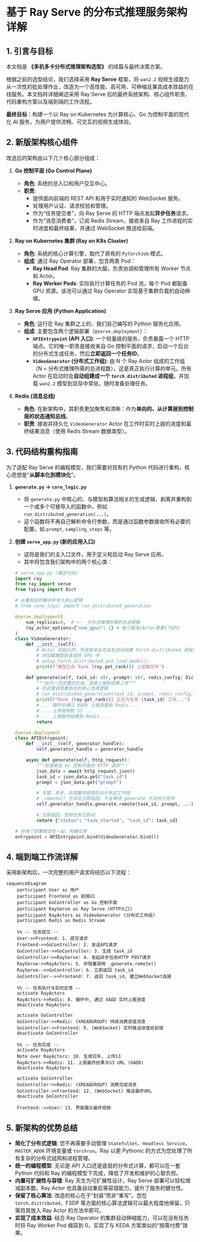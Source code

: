 # 基于 Ray Serve 的分布式推理服务架构详解

## 1. 引言与目标

本文档是 **《多机多卡分布式推理架构选型》** 的续篇与最终决策方案。

根据之前的选型结论，我们选择采用 **Ray Serve** 框架，将 `wan2.2` 视频生成能力从一次性的批处理作业，改造为一个高性能、高可用、可伸缩且兼具成本效益的在线服务。本文档将详细阐述采用 Ray Serve 后的最终系统架构、核心组件职责、代码重构方案以及端到端的工作流程。

**最终目标**：构建一个以 Ray on Kubernetes 为计算核心、Go 为控制平面的现代化 AI 服务，为用户提供流畅、可交互的视频生成体验。

## 2. 新版架构核心组件

改造后的架构由以下几个核心部分组成：

1.  **Go 控制平面 (Go Control Plane)**
    -   **角色**: 系统的总入口和用户交互中心。
    -   **职责**: 
        -   提供面向前端的 REST API 和用于实时通知的 WebSocket 服务。
        -   处理用户认证、请求校验和管理。
        -   作为“任务提交者”，向 Ray Serve 的 HTTP 端点发起**异步任务**请求。
        -   作为“消息消费者”，订阅 Redis Stream，接收来自 Ray 工作进程的实时进度和最终结果，并通过 WebSocket 推送给前端。

2.  **Ray on Kubernetes 集群 (Ray on K8s Cluster)**
    -   **角色**: 系统的核心计算引擎，取代了原有的 `PyTorchJob` 模式。
    -   **组成**: 通过 Ray Operator 部署，包含两类 Pod：
        -   **Ray Head Pod**: Ray 集群的大脑，负责协调和管理所有 Worker 节点和 Actor。
        -   **Ray Worker Pods**: 实际执行计算任务的 Pod 池，每个 Pod 都配备 GPU 资源。该池可以通过 Ray Operator 实现基于集群负载的自动伸缩。

3.  **Ray Serve 应用 (Python Application)**
    -   **角色**: 运行在 Ray 集群之上的、我们自己编写的 Python 服务化应用。
    -   **组成**: 主要包含两个逻辑部署（`@serve.deployment`）：
        -   **`APIEntrypoint` (API 入口)**: 一个轻量级的服务，负责暴露一个 HTTP 端点。它的唯一职责是接收来自 Go 控制平面的请求，启动一个后台的分布式生成任务，然后**立即返回一个任务ID**。
        -   **`VideoGenerator` (分布式工作组)**: 由 N 个 Ray Actor 组成的工作组（N = 分布式推理所需的总进程数）。这是真正执行计算的单元。所有 Actor 在启动时会**自动组建成一个 `torch.distributed` 进程组**，并加载 `wan2.2` 模型到显存中常驻，随时准备处理任务。

4.  **Redis (消息总线)**
    -   **角色**: 在新架构中，其职责更加聚焦和清晰：作为**单向的、从计算层到控制层的状态通知总线**。
    -   **职责**: 接收并持久化 `VideoGenerator` Actor 在工作时实时上报的进度和最终结果消息（使用 Redis Stream 数据类型）。

## 3. 代码结构重构指南

为了适配 Ray Serve 的编程模型，我们需要对现有的 Python 代码进行重构，核心思想是“**从脚本化到模块化**”。

1.  **`generate.py` -> `core_logic.py`**
    -   将 `generate.py` 中核心的、与模型和算法相关的生成逻辑，剥离并重构到一个或多个可被导入的函数中，例如 `run_distributed_generation(...)`。
    -   这个函数将不再自己解析命令行参数，而是通过函数参数接收所有必要的配置，如 `prompt`, `sampling_steps` 等。

2.  **创建 `serve_app.py` (新的应用入口)**
    -   这将是我们的主入口文件，用于定义和启动 Ray Serve 应用。
    -   其中将包含我们架构中的两个核心类：

    ```python
    # serve_app.py (概念代码)
    import ray
    from ray import serve
    from typing import Dict
    
    # 从重构后的模块中导入核心逻辑
    # from core_logic import run_distributed_generation
    
    @serve.deployment(
        num_replicas=8,  # <-- 分布式推理所需的总进程数
        ray_actor_options={"num_gpus": 1} # 每个副本/Actor需要1个GPU
    )
    class VideoGenerator:
        def __init__(self):
            # Actor 初始化时，所有副本会在此处自动组建 torch.distributed 进程组
            # 并加载模型到各自的 GPU 中
            # setup_torch_distributed_and_load_model()
            print(f"模型已在 Rank {ray.get_rank()} 上加载完毕")
    
        def generate(self, task_id: str, prompt: str, redis_config: Dict) -> None:
            """执行一次完整的生成、进度上报和结果上传"""
            # 在这里调用重构后的核心生成逻辑
            # run_distributed_generation(task_id, prompt, redis_config, ...)
            print(f"Rank {ray.get_rank()} 正在为任务 {task_id} 工作...")
            # ... 循环中通过 XADD 上报进度到 Redis ...
            # ... 上传视频到 S3 ...
            # ... 上报最终结果到 Redis ...
            return
    
    @serve.deployment
    class APIEntrypoint:
        def __init__(self, generator_handle):
            self.generator_handle = generator_handle
    
        async def generate(self, http_request):
            """处理来自 Go 控制平面的 HTTP 请求"""
            json_data = await http_request.json()
            task_id = json_data.get("task_id")
            prompt = json_data.get("prompt")
    
            # 关键：异步、非阻塞地调用后台分布式工作组
            # .remote() 方法会立即返回，不会等待 generate 方法执行完毕
            self.generator_handle.generate.remote(task_id, prompt, ...)
    
            # 立即返回，告知任务已启动
            return {"status": "task_started", "task_id": task_id}
    
    # 将两个部署绑定在一起，构建应用
    entrypoint = APIEntrypoint.bind(VideoGenerator.bind())
    ```

## 4. 端到端工作流详解

采用新架构后，一次完整的用户请求将经历以下流程：

```mermaid
sequenceDiagram
    participant User as 用户
    participant Frontend as 前端UI
    participant GoController as Go 控制平面
    participant RayServe as Ray Serve (HTTP入口)
    participant RayActors as VideoGenerator (分布式工作组)
    participant Redis as Redis Stream

    %% -- 任务提交 --
    User->>Frontend: 1. 提交请求
    Frontend->>GoController: 2. 发送API请求
    GoController->>GoController: 3. 生成 task_id
    GoController->>RayServe: 4. 发起异步任务HTTP POST请求
    RayServe->>RayActors: 5. 非阻塞调用 .generate.remote()
    RayServe-->>GoController: 6. 立即返回 task_id
    GoController-->>Frontend: 7. 返回 task_id, 建立WebSocket连接

    %% -- 任务执行与实时反馈 --
    activate RayActors
    RayActors->>Redis: 8. 循环中, 通过 XADD 实时上报进度
    deactivate RayActors

    activate GoController
    GoController->>Redis: (XREADGROUP) 持续消费进度消息
    GoController->>Frontend: 9. (WebSocket) 实时推送进度给前端
    deactivate GoController

    %% -- 任务完成 --
    activate RayActors
    Note over RayActors: 10. 生成完毕, 上传S3
    RayActors->>Redis: 11. 上报最终结果与S3 URL (XADD)
    deactivate RayActors

    activate GoController
    GoController->>Redis: (XREADGROUP) 消费完成消息
    GoController->>Frontend: 12. (WebSocket) 推送最终URL
    deactivate GoController

    Frontend-->>User: 13. 界面展示最终视频
```

## 5. 新架构的优势总结

-   **简化了分布式逻辑**: 您不再需要手动管理 `StatefulSet`、`Headless Service`、`MASTER_ADDR` 环境变量或 `torchrun`。Ray 以更 Pythonic 的方式为您处理了所有复杂的分布式组网和进程管理。
-   **统一的编程模型**: 无论是 API 入口还是底层的分布式计算，都可以在一套 Python 代码和 Ray 的编程模型下完成，降低了开发和维护的心智负担。
-   **内置可扩展性与容错**: Ray 天生为可扩展性设计。Ray Serve 部署可以轻松增减副本数。Ray Actor 也具备自动重启等容错能力，提升了服务的健壮性。
-   **保留了核心算法**: 改造的核心在于“封装”而非“重写”。您在 `torch.distributed`、FSDP 等方面的核心算法逻辑可以最大程度地保留，只需将其放入 Ray Actor 的方法中即可。
-   **实现了成本效益**: 结合 Ray Operator 的集群自动伸缩能力，可以在没有任务时将 Ray Worker Pod 缩容到 0，实现了与 KEDA 方案类似的“按需付费”效果。
